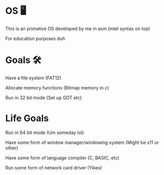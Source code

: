 # OS 🖥️

This is an primative OS developed by me in asm (intel syntax on top)

For education purposes duh

# Goals 🛠️

  Have a file system (FAT12)

  Allocate memory functions (Bitmap memory in c)

  Run in 32 bit mode (Set up GDT etc)

# Life Goals
  
  Run in 64 bit mode (Um someday lol)
  
  Have some form of window manager/windowing system (Might be x11 or other)
  
  Have some form of language compiler (C, BASIC, etc)
  
  Run some form of network card driver (Yikes)
